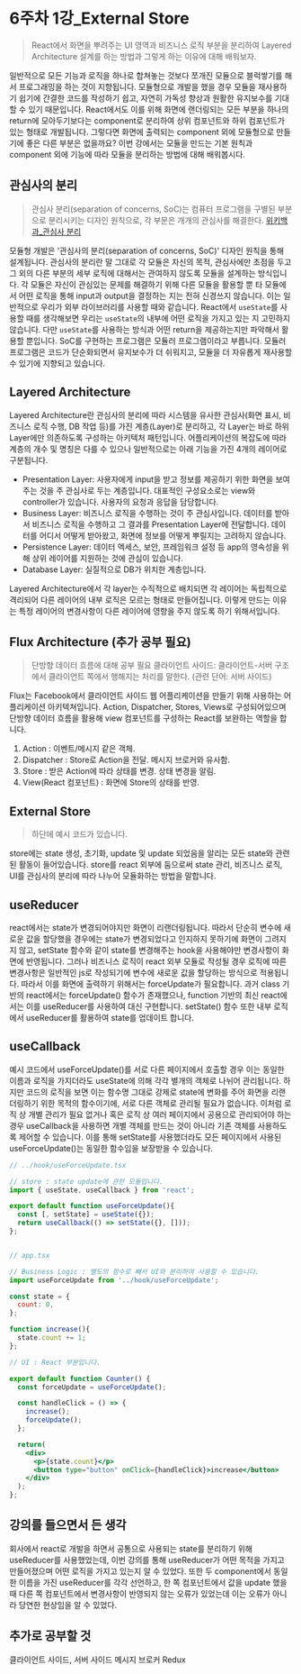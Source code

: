 # 6주차 1강\_External Store

> React에서 화면을 뿌려주는 UI 영역과 비즈니스 로직 부분을 분리하여 Layered Architecture 설계를 하는 방법과 그렇게 하는 이유에 대해 배워보자.

일반적으로 모든 기능과 로직을 하나로 합쳐놓는 것보다 쪼개진 모듈으로 블럭쌓기를 해서 프로그래밍을 하는 것이 지향됩니다. 모듈형으로 개발을 했을 경우 모듈을 재사용하기 쉽기에 간결한 코드를 작성하기 쉽고, 자연히 가독성 향상과 원활한 유지보수를 기대할 수 있기 때문입니다. React에서도 이를 위해 화면에 랜더링되는 모든 부분을 하나의 return에 모아두기보다는 component로 분리하여 상위 컴포넌트와 하위 컴포넌트가 있는 형태로 개발됩니다. 그렇다면 화면에 출력되는 component 외에 모듈형으로 만들기에 좋은 다른 부분은 없을까요? 이번 강에서는 모듈을 만드는 기본 원칙과 component 외에 기능에 따라 모듈을 분리하는 방법에 대해 배워봅시다.

## 관심사의 분리

> 관심사 분리(separation of concerns, SoC)는 컴퓨터 프로그램을 구별된 부분으로 분리시키는 디자인 원칙으로, 각 부문은 개개의 관심사를 해결한다. [위키백과\_관심사 분리](https://ko.wikipedia.org/wiki/%EA%B4%80%EC%8B%AC%EC%82%AC\_%EB%B6%84%EB%A6%AC)

모듈형 개발은 '관심사의 분리(separation of concerns, SoC)' 디자인 원칙을 통해 설계됩니다. 관심사의 분리란 말 그대로 각 모듈은 자신의 목적, 관심사에만 초점을 두고 그 외의 다른 부분의 세부 로직에 대해서는 관여하지 않도록 모듈을 설계하는 방식입니다. 각 모듈은 자신이 관심있는 문제를 해결하기 위해 다른 모듈을 활용할 뿐 타 모듈에서 어떤 로직을 통해 input과 output을 결정하는 지는 전혀 신경쓰지 않습니다. 이는 일반적으로 우리가 외부 라이브러리를 사용할 때와 같습니다. React에서 `useState`를 사용할 때를 생각해보면 우리는 `useState`의 내부에 어떤 로직을 가지고 있는 지 고민하지 않습니다. 다만 `useState`를 사용하는 방식과 어떤 return을 제공하는지만 파악해서 활용할 뿐입니다. SoC를 구현하는 프로그램은 모듈러 프로그램이라고 부릅니다. 모듈러 프로그램은 코드가 단순화되면서 유지보수가 더 쉬워지고, 모듈을 더 자유롭게 재사용할 수 있기에 지향되고 있습니다.

## Layered Architecture

Layered Architecture란 관심사의 분리에 따라 시스템을 유사한 관심사(화면 표시, 비즈니스 로직 수행, DB 작업 등)를 가진 계층(Layer)로 분리하고, 각 Layer는 바로 하위 Layer에만 의존하도록 구성하는 아키텍처 패턴입니다. 어플리케이션의 복잡도에 따라 계층의 개수 및 명칭은 다를 수 있으나 일반적으로는 아래 기능을 가진 4개의 레이어로 구분됩니다.

* Presentation Layer: 사용자에게 input을 받고 정보를 제공하기 위한 화면을 보여주는 것을 주 관심사로 두는 계층입니다. 대표적인 구성요소로는 view와 controller가 있습니다. 사용자의 요청과 응답을 담당합니다.
* Business Layer: 비즈니스 로직을 수행하는 것이 주 관심사입니다. 데이터를 받아서 비즈니스 로직을 수행하고 그 결과를 Presentation Layer에 전달합니다. 데이터를 어디서 어떻게 받아왔고, 화면에 정보를 어떻게 뿌릴지는 고려하지 않습니다.
* Persistence Layer: 데이터 엑세스, 보안, 프레임워크 설정 등 app의 영속성을 위해 상위 레이어를 지원하는 것에 관심이 있습니다.
* Database Layer: 실질적으로 DB가 위치한 계층입니다.

Layered Architecture에서 각 layer는 수직적으로 배치되면 각 레이어는 독립적으로 격리되어 다른 레이어의 내부 로직은 모르는 형태로 만들어집니다. 이렇게 만드는 이유는 특정 레이어의 변경사항이 다른 레이어에 영향을 주지 않도록 하기 위해서입니다.

## Flux Architecture (추가 공부 필요)

> 단방향 데이터 흐름에 대해 공부 필요 클라이언트 사이드: 클라이언트-서버 구조에서 클라이언트 쪽에서 행해지는 처리를 말한다. (관련 단어: 서버 사이드)

Flux는 Facebook에서 클라이언트 사이드 웹 어플리케이션을 만들기 위해 사용하는 어플리케이션 아키텍쳐입니다. Action, Dispatcher, Stores, Views로 구성되어있으며 단방향 데이터 흐름을 활용해 view 컴포넌트를 구성하는 React를 보완하는 역할을 합니다.

1. Action : 이벤트/메시지 같은 객체.
2. Dispatcher : Store로 Action을 전달. 메시지 브로커와 유사함.
3. Store : 받은 Action에 따라 상태를 변경. 상태 변경을 알림.
4. View(React 컴포넌트) : 화면에 Store의 상태를 반영.

## External Store

> 하단에 예시 코드가 있습니다.

store에는 state 생성, 초기화, update 및 update 되었음을 알리는 모든 state와 관련된 활동이 들어있습니다. store를 react 외부에 둠으로써 state 관리, 비즈니스 로직, UI를 관심사의 분리에 따라 나누어 모듈화하는 방법을 말합니다.

## useReducer

react에서는 state가 변경되어야지만 화면이 리랜더링됩니다. 따라서 단순히 변수에 새로운 값을 할당했을 경우에는 state가 변경되었다고 인지하지 못하기에 화면이 그려지지 않고, setState 함수와 같이 state를 변경해주는 hook을 사용해야만 변경사항이 화면에 반영됩니다. 그러나 비즈니스 로직이 react 외부 모듈로 작성될 경우 로직에 따른 변경사항은 일반적인 js로 작성되기에 변수에 새로운 값을 할당하는 방식으로 적용됩니다. 따라서 이를 화면에 출력하기 위해서는 forceUpdate가 필요합니다. 과거 class 기반의 react에서는 forceUpdate() 함수가 존재했으나, function 기반의 최신 react에서는 이를 useReducer를 사용하여 대신 구현합니다. setState() 함수 또한 내부 로직에서 useReducer를 활용하여 state를 업데이트 합니다.

## useCallback

예시 코드에서 useForceUpdate()를 서로 다른 페이지에서 호출할 경우 이는 동일한 이름과 로직을 가지더라도 useState에 의해 각각 별개의 객체로 나뉘어 관리됩니다. 하지만 코드의 로직을 보면 이는 함수명 그대로 강제로 state에 변화를 주어 화면을 리랜더링하기 위한 목적의 함수이기에, 서로 다른 객체로 관리될 필요가 없습니다. 이처럼 로직 상 개별 관리가 필요 없거나 혹은 로직 상 여러 페이지에서 공용으로 관리되어야 하는 경우 useCallback을 사용하면 개별 객체를 만드는 것이 아니라 기존 객체를 사용하도록 제어할 수 있습니다. 이를 통해 setState를 사용했더라도 모든 페이지에서 사용된 useForceUpdate()는 동일한 함수임을 보장받을 수 있습니다.

```jsx
// ../hook/useForceUpdate.tsx

// store : state update에 관한 모듈입니다.
import { useState, useCallback } from 'react';

export default function useForceUpdate(){
  const [, setState] = useState({});
  return useCallback(() => setState({}, []));
};


// app.tsx

// Business Logic : 별도의 함수로 빼서 UI와 분리하여 사용할 수 있습니다.
import useForceUpdate from '../hook/useForceUpdate';

const state = {
  count: 0,
};

function increase(){
  state.count += 1;
};

// UI : React 부분입니다.

export default function Counter() {
  const forceUpdate = useForceUpdate();

  const handleClick = () => {
    increase();
    forceUpdate();
  };

  return(
    <div>
      <p>{state.count}</p>
      <button type="button" onClick={handleClick}>increase</button>
    </div>
  );
};
```



## 강의를 들으면서 든 생각

회사에서 react로 개발을 하면서 공통으로 사용되는 state를 분리하기 위해 useReducer를 사용했었는데, 이번 강의를 통해 useReducer가 어떤 목적을 가지고 만들어졌으며 어떤 로직을 가지고 있는지 알 수 있었다. 또한 두 component에서 동일한 이름을 가진 useReducer를 각각 선언하고, 한 쪽 컴포넌트에서 값을 update 했을 때 다른 쪽 컴포넌트에서 변경사항이 반영되지 않는 오류가 있었는데 이는 오류가 아니라 당연한 현상임을 알 수 있었다.

## 추가로 공부할 것

클라이언트 사이드, 서버 사이드 메시지 브로커 Redux
